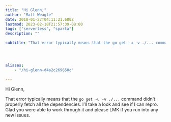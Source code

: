 ```yaml
---
title: "Hi Glenn,"
author: "Matt Weagle"
date: 2018-01-27T04:11:21.600Z
lastmod: 2023-02-18T21:57:39-08:00
tags: ["serverless", "sparta"]
description: ""

subtitle: "That error typically means that the go get -u -v ./... command didn’t properly fetch all the dependencies. I’ll take a look and see if I…"




aliases:
    - "/hi-glenn-d4a2c269650c"

---
```


Hi Glenn,

That error typically means that the `go get -u -v ./...` command didn’t properly fetch all the dependencies. I’ll take a look and see if I can repro. Glad you were able to work through it and please LMK if you run into any new issues.

